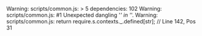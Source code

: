 Warning: scripts/common.js: > 5 dependencies: 102
Warning: scripts/common.js:  #1 Unexpected dangling '_' in '_'.
Warning: scripts/common.js:     return require.s.contexts._.defined[str]; // Line 142, Pos 31
